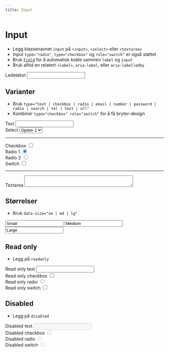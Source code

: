 ```yaml
---
title: Input
---
```


# Input <mark data-badge="Alfa"></mark>

- Legg klassenavnet `input` på `<input>`, `<select>` eller `<textarea>`
- Input `type="radio"`, `type="checkbox"` og `role="switch"`  er også støttet
- Bruk [`Field`](/designsystem/field/) for å automatisk koble sammen `label` og `input`
- Bruk alltid en relatert `<label>`, `aria-label`, eller `aria-labelledby`

<Story layout="grid">
<div class="styles.field">
  <label>Ledetekst</label>
  <input class="styles.input" />
</div>
</Story>

## Varianter
- Bruk `type="text | checkbox | radio | email | number | password | radio | search | tel | text | url"`
- Kombiner `type="checkbox" role="switch"` for å få bryter-design

<style>
  textarea { width: 345px }
</style>
<Story layout="grid">
<div class="styles.field">
  <label>Text</label>
  <input type="text" class="styles.input" />
</div>

<div class="styles.field">
  <label>Select</label>
  <select class="styles.input">
    <option>Option 1</option>
    <option>Option 2</option>
    <option>Option 3</option>
    <option>Option 4</option>
    <option>Option 5</option>
  </select>
</div>

<hr />

<div class="styles.field">
  <label>Checkbox</label>
  <input type="checkbox" class="styles.input" />
</div>

<div class="styles.field">
  <label>Radio 1</label>
  <input type="radio" class="styles.input" name="my-radio" checked />
</div>

<div class="styles.field">
  <label>Radio 2</label>
  <input type="radio" class="styles.input" name="my-radio" />
</div>

<div class="styles.field">
  <label>Switch</label>
  <input type="checkbox" role="switch" class="styles.input" />
</div>

<hr />

<div class="styles.field">
  <label>Textarea</label>
  <textarea class="styles.input"></textarea>
</div>
</Story>

## Størrelser
- Bruk `data-size="sm | md | lg"`

<Story layout="grid">
<input aria-label="small" class="styles.input" data-size="sm" value="Small" />
<input aria-label="medium" class="styles.input" data-size="md" value="Medium" />
<input aria-label="large" class="styles.input" data-size="lg" value="Large" />
</Story>


## Read only
- Legg på `readonly`

<Story layout="rows">
<div class="styles.field">
  <label>Read only text</label>
  <input class="styles.input" readonly />
</div>
<div class="styles.field">
  <label>Read only checkbox</label>
  <input type="checkbox" class="styles.input" readonly />
</div>
<div class="styles.field">
  <label>Read only radio</label>
  <input type="radio" class="styles.input" readonly />
</div>
<div class="styles.field">
  <label>Read only switch</label>
  <input type="checkbox" role="switch" class="styles.input" readonly />
</div>
</Story>


## Disabled
- Legg på `disabled`

<Story layout="rows">
<div class="styles.field">
  <label>Disabled text</label>
  <input class="styles.input" disabled />
</div>
<div class="styles.field">
  <label>Disabled checkbox</label>
  <input type="checkbox" class="styles.input" disabled />
</div>
<div class="styles.field">
  <label>Disabled radio</label>
  <input type="radio" class="styles.input" disabled />
</div>
<div class="styles.field">
  <label>Disabled switch</label>
  <input type="checkbox" role="switch" class="styles.input" disabled />
</div>
</Story>